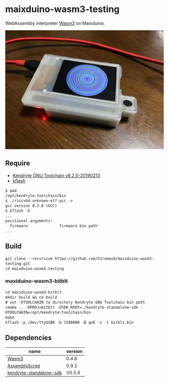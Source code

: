# maixduino-wasm3-testing

WebAssembly interpreter [Wasm3](https://github.com/wasm3/wasm3) on Maixduino.

![](https://github.com/h1romas4/maixduino-wasm3-testing/blob/master/docs/images/maixduino-wasm3-01.jpg)

## Require

* [Kendryte GNU Toolchain v8.2.0-20190213](https://github.com/kendryte/kendryte-gnu-toolchain/releases/tag/v8.2.0-20190213)
* [kflash](https://github.com/kendryte/kflash.py)

```
$ pwd
/opt/kendryte-toolchain/bin
$ ./riscv64-unknown-elf-gcc -v
gcc version 8.2.0 (GCC)
$ kflash -h
...
positional arguments:
  firmware              firmware bin path
...
```

## Build

```
git clone --recursive https://github.com/h1romas4/maixduino-wasm3-testing.git
cd maixduino-wasm3-testing
```

### maxiduino-wasm3-bitblt

```
cd maxiduino-wasm3-bitblt
mkdir build && cd build
# set -DTOOLCHAIN to directory Kendryte GNU Toolchain bin path
cmake .. -DPROJ=bitblt -DSDK_ROOT=./kendryte-standalone-sdk -DTOOLCHAIN=/opt/kendryte-toolchain/bin
make
kflash -p /dev/ttyUSB0 -b 1500000 -B goE -s -t bitblt.bin
```

## Dependencies

|name|version|
|-|-|
|[Wasm3](https://github.com/wasm3/wasm3)|0.4.6|
|[AssemblyScript](https://github.com/AssemblyScript/assemblyscript)|0.9.1|
|[kendryte-standalone-sdk](https://docs.espressif.com/projects/esp-idf/en/v3.2.3/get-started/index.html)|V0.5.6|
